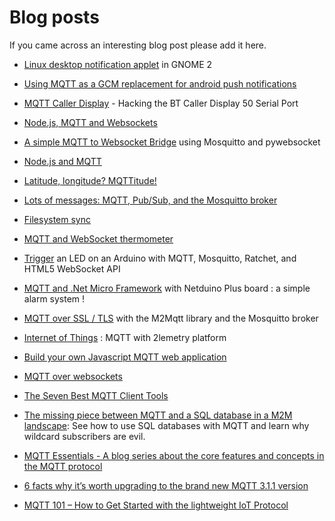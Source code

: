 # Blog posts

If you came across an interesting blog post please add it here.


*  [Linux desktop notification applet](http://chris.yeoh.info/?p=78) in GNOME 2

*  [Using MQTT as a GCM replacement for android push notifications](http://ollieparsley.com/2013/05/20/using-mqtt-as-a-gcm-replacement-for-android-push-notifications/)

*  [MQTT Caller Display](https://chemicaloliver.net/technology/2011/10/02/mqtt-caller-display-hacking-the-bt-caller-display-50-serial-port/) - Hacking the BT Caller Display 50 Serial Port

*  [Node.js, MQTT and Websockets](http://chemicaloliver.net/internet/node-js-mqtt-and-websockets/)

*  [A simple MQTT to Websocket Bridge](http://chemicaloliver.net/linux/a-simple-mqtt-to-websocket-bridge-using-mosquitto-and-pywebsocket/) using Mosquitto and pywebsocket

*  [Node.js and MQTT](http://fabian-affolter.ch/blog/node-js-and-mqtt/)

*  [Latitude, longitude? MQTTitude!](http://jpmens.net/2013/08/14/latitude-longitude-mqttitude/)

*  [Lots of messages: MQTT, Pub/Sub, and the Mosquitto broker](http://jpmens.net/2013/02/25/lots-of-messages-mqtt-pub-sub-and-the-mosquitto-broker)

*  [Filesystem sync](http://mquin.livejournal.com/177855.html)

*  [MQTT and WebSocket thermometer](http://chemicaloliver.net/internet/mqtt-and-websocket-thermometer-using-the-html5-meter-tag/)

*  [Trigger](http://justinribeiro.com/chronicle/2012/07/22/the-internet-of-things-trigger-an-led-on-an-arduino-with-mqtt-mosquitto-ratchet-and-html5-websocket-api/) an LED on an Arduino with MQTT, Mosquitto, Ratchet, and HTML5 WebSocket API

*  [MQTT and .Net Micro Framework](http://www.embedded101.com/Blogs/PaoloPatierno/tabid/106/entryid/332/MQTT-and-Net-Micro-Framework-with-Netduino-Plus-board-a-simple-alarm-system.aspx) with Netduino Plus board : a simple alarm system !

*  [MQTT over SSL / TLS](http://www.embedded101.com/Blogs/PaoloPatierno/tabid/106/entryid/366/MQTT-over-SSL-TLS-with-the-M2Mqtt-library-and-the-Mosquitto-broker.aspx) with the M2Mqtt library and the Mosquitto broker

*  [Internet of Things](http://www.embedded101.com/Blogs/PaoloPatierno/tabid/106/entryid/377/Internet-of-Things-MQTT-with-2lemetry-platform.aspx) : MQTT with 2lemetry platform

* [Build your own Javascript MQTT web application](http://www.hivemq.com/build-javascript-mqtt-web-application/)

* [MQTT over websockets](http://www.hivemq.com/mqtt-over-websockets-with-hivemq/)

* [The Seven Best MQTT Client Tools](http://www.hivemq.com/seven-best-mqtt-client-tools/)

* [The missing piece between MQTT and a SQL database in a M2M landscape](http://www.hivemq.com/mqtt-sql-database/): See how to use SQL databases with MQTT and learn why wildcard subscribers are evil.

* [MQTT Essentials - A blog series about the core features and concepts in the MQTT protocol](http://www.hivemq.com/mqtt-essentials-wrap-up/)

* [6 facts why it’s worth upgrading to the brand new MQTT 3.1.1 version](http://www.hivemq.com/6-facts-why-its-worth-upgrading-to-mqtt-3-1-1/)

* [MQTT 101 – How to Get Started with the lightweight IoT Protocol](http://www.hivemq.com/how-to-get-started-with-mqtt/)

